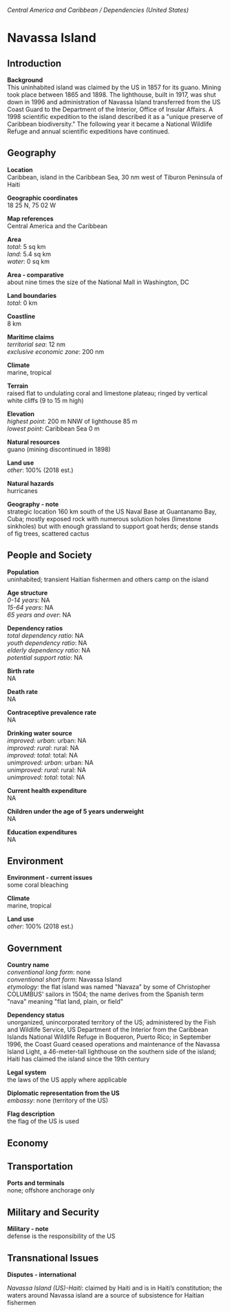 _Central America and Caribbean / Dependencies (United States)_

# Navassa Island

## Introduction

**Background**<br>
This uninhabited island was claimed by the US in 1857 for its guano. Mining took place between 1865 and 1898. The lighthouse, built in 1917, was shut down in 1996 and administration of Navassa Island transferred from the US Coast Guard to the Department of the Interior, Office of Insular Affairs. A 1998 scientific expedition to the island described it as a "unique preserve of Caribbean biodiversity." The following year it became a National Wildlife Refuge and annual scientific expeditions have continued.<br>

## Geography

**Location**<br>
Caribbean, island in the Caribbean Sea, 30 nm west of Tiburon Peninsula of Haiti<br>

**Geographic coordinates**<br>
18 25 N, 75 02 W<br>

**Map references**<br>
Central America and the Caribbean<br>

**Area**<br>
_total_: 5 sq km<br>
_land_: 5.4 sq km<br>
_water_: 0 sq km<br>

**Area - comparative**<br>
about nine times the size of the National Mall in Washington, DC<br>

**Land boundaries**<br>
_total_: 0 km<br>

**Coastline**<br>
8 km<br>

**Maritime claims**<br>
_territorial sea_: 12 nm<br>
_exclusive economic zone_: 200 nm<br>

**Climate**<br>
marine, tropical<br>

**Terrain**<br>
raised flat to undulating coral and limestone plateau; ringed by vertical white cliffs (9 to 15 m high)<br>

**Elevation**<br>
_highest point_: 200 m NNW of lighthouse 85 m<br>
_lowest point_: Caribbean Sea 0 m<br>

**Natural resources**<br>
guano (mining discontinued in 1898)<br>

**Land use**<br>
_other_: 100% (2018 est.)<br>

**Natural hazards**<br>
hurricanes<br>

**Geography - note**<br>
strategic location 160 km south of the US Naval Base at Guantanamo Bay, Cuba; mostly exposed rock with numerous solution holes (limestone sinkholes) but with enough grassland to support goat herds; dense stands of fig trees, scattered cactus<br>

## People and Society

**Population**<br>
uninhabited; transient Haitian fishermen and others camp on the island<br>

**Age structure**<br>
_0-14 years_: NA<br>
_15-64 years_: NA<br>
_65 years and over_: NA<br>

**Dependency ratios**<br>
_total dependency ratio_: NA<br>
_youth dependency ratio_: NA<br>
_elderly dependency ratio_: NA<br>
_potential support ratio_: NA<br>

**Birth rate**<br>
NA<br>

**Death rate**<br>
NA<br>

**Contraceptive prevalence rate**<br>
NA<br>

**Drinking water source**<br>
_improved: urban_: urban: NA<br>
_improved: rural_: rural: NA<br>
_improved: total_: total: NA<br>
_unimproved: urban_: urban: NA<br>
_unimproved: rural_: rural: NA<br>
_unimproved: total_: total: NA<br>

**Current health expenditure**<br>
NA<br>

**Children under the age of 5 years underweight**<br>
NA<br>

**Education expenditures**<br>
NA<br>

## Environment

**Environment - current issues**<br>
some coral bleaching<br>

**Climate**<br>
marine, tropical<br>

**Land use**<br>
_other_: 100% (2018 est.)<br>

## Government

**Country name**<br>
_conventional long form_: none<br>
_conventional short form_: Navassa Island<br>
_etymology_: the flat island was named "Navaza" by some of Christopher COLUMBUS' sailors in 1504; the name derives from the Spanish term "nava" meaning "flat land, plain, or field"<br>

**Dependency status**<br>
unorganized, unincorporated territory of the US; administered by the Fish and Wildlife Service, US Department of the Interior from the Caribbean Islands National Wildlife Refuge in Boqueron, Puerto Rico; in September 1996, the Coast Guard ceased operations and maintenance of the Navassa Island Light, a 46-meter-tall lighthouse on the southern side of the island; Haiti has claimed the island since the 19th century<br>

**Legal system**<br>
the laws of the US apply where applicable<br>

**Diplomatic representation from the US**<br>
_embassy_: none (territory of the US)<br>

**Flag description**<br>
the flag of the US is used<br>

## Economy

## Transportation

**Ports and terminals**<br>
none; offshore anchorage only<br>

## Military and Security

**Military - note**<br>
defense is the responsibility of the US<br>

## Transnational Issues

**Disputes - international**<br>
<p><em>Navassa Island (US)-Haiti</em>: claimed by Haiti and is in Haiti’s constitution; the waters around Navassa island are a source of subsistence for Haitian fishermen</p><br>

